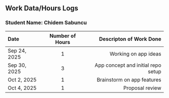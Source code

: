 ## Work Data/Hours Logs

### Student Name: Chidem Sabuncu 

| Date               | Number of Hours              | Descripton of Work Done     |
| :---               |    :----:                    |          ---: |
| Sep 24, 2025       | 1        | Working on app ideas  |
| Sep 30, 2025       | 3        | App concept and initial repo setup  |
| Oct 2, 2025        | 1        | Brainstorm on app features |
| Oct 4, 2025        | 1        | Proposal review  |
